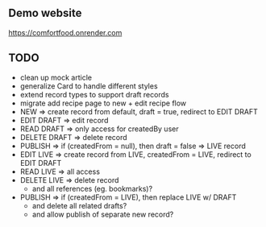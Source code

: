 ## Demo website
https://comfortfood.onrender.com

## TODO
- clean up mock article
- generalize Card to handle different styles
- extend record types to support draft records
- migrate add recipe page to new + edit recipe flow
- NEW => create record from default, draft = true, redirect to EDIT DRAFT
- EDIT DRAFT => edit record
- READ DRAFT => only access for createdBy user
- DELETE DRAFT => delete record
- PUBLISH => if (createdFrom = null), then draft = false => LIVE record
- EDIT LIVE => create record from LIVE, createdFrom = LIVE, redirect to EDIT DRAFT
- READ LIVE => all access
- DELETE LIVE => delete record
    - and all references (eg. bookmarks)?
- PUBLISH => if (createdFrom = LIVE), then replace LIVE w/ DRAFT
    - and delete all related drafts?
    - and allow publish of separate new record?
